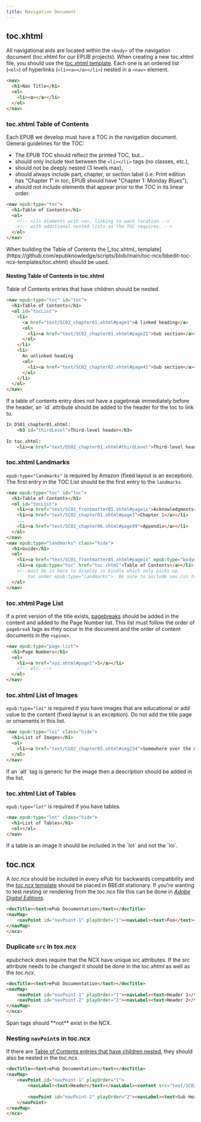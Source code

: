 ```yaml
---
title: Navigation Document
---
```

## toc.xhtml
All navigational aids are located within the `<body>` of the navigation document (toc.xhtml for our EPUB projects).
When creating a new toc.xhtml file, you should use the [toc.xhtml template](https://github.com/epubknowledge/bbedit-templates/blob/master/toc/toc.xhtml).
Each one is an ordered list (`<ol>`) of hyperlinks (`<li><a></a></li>`) nested in a `<nav>` element.
```html
<nav>
  <h1>Nav Title</h1>
  <ol>
    <li><a></a></li>
  </ol>
</nav>
```

### toc.xhtml Table of Contents
Each EPUB we develop must have a TOC in the navigation document.
General guidelines for the TOC:
* The EPUB TOC should reflect the printed TOC, but...
* should only include text between the `<li></li>` tags (no classes, etc.),
* should not be deeply nested (3 levels max),
* should always include part, chapter, or section label (i.e. Print edition has "Chapter 1" in toc, EPUB should have "Chapter 1: Monday Blues"),
* should not include elements that appear prior to the TOC in its linear order.
```html
<nav epub:type="toc">
  <h1>Table of Contents</h1>
  <ol>
    <!-- <li> elements with <a>, linking to each location -->
    <!-- with additional nested lists as the TOC requires. -->
  </ol>
</nav>
```
<aside class="notice">When building the Table of Contents the [_toc.xhtml_ template](https://github.com/epubknowledge/scripts/blob/main/toc-ncx/bbedit-toc-ncx-templates/toc.xhtml) should be used.</aside>

#### Nesting Table of Contents in toc.xhtml
Table of Contents entries that have children should be nested.
```html
<nav epub:type="toc" id="toc">
  <h1>Table of Contents</h1>
  <ol id="tocList">
    <li>
      <a href="text/SC02_chapter01.xhtml#page1">A linked heading</a>
      <ol>
        <li><a href="text/SC02_chapter01.xhtml#page21">Sub section</a></li>
      </ol>
    </li>
    <li>
      An unlinked heading
      <ol>
        <li><a href="text/SC02_chapter02.xhtml#page41">Sub section</a></li>
      </ol>
    </li>
  </ol>
</nav>
```
<aside class="notice">If a table of contents entry does not have a pagebreak immediately before the header, an `id` attribute should be added to the header for the toc to link to.</aside>

```html
In DS01_chapter01.xhtml:
	<h3 id="thirdLevel">Third-level header</h3>
	
In toc.xhtml:
	<li><a href="text/DS02_chapter01.xhtml#thirdLevel">Third-level header</a></li>
```

### toc.xhtml Landmarks
`epub:type="landmarks"` is required by Amazon (fixed layout is an exception). The first entry in the TOC List should be the first entry to the `landmarks`.
```html
<nav epub:type="toc" id="toc">
  <h1>Table of Contents</h1>
  <ol id="tocList">
    <li><a href="text/SC01_frontmatter05.xhtml#pageix">Acknowledgments</a></li>
    <li><a href="text/SC02_chapter01.xhtml#page1">Chapter 1</a></li>
    ...
    <li><a href="text/SC02_chapter06.xhtml#page99">Appendix</a></li>
  </ol>
</nav>
<nav epub:type="landmarks" class="hide">
  <h1>Guide</h1>
  <ol>
    <li><a href="text/SC01_frontmatter05.xhtml#pageix" epub:type="bodymatter">Acknowledgments</a></li>
    <li><a epub:type="toc" href="toc.xhtml">Table of Contents</a></li>
    <!--must be in here to display in kindle which only picks up
        toc under epub:type="landmarks">. Be sure to include nav.css to hide <ol> numbering. -->
  </ol>
</nav>
```

### toc.xhtml Page List
If a print version of the title exists, [pagebreaks](/code/structural_types.html#Page-Breaks) should be added in the content and added to the Page Number list.
This list must follow the order of `pagebreak` tags as they occur in the document and the order of content documents in the `<spine>`.
```html
<nav epub:type="page-list">
  <h1>Page Numbers</h1>
  <ol>
    <li><a href="xyz.xhtml#page1">1</a></li>
    <!-- etc. -->
  </ol>
</nav>
```

### toc.xhtml List of Images
`epub:type="loi"` is required if you have images that are educational or add value to the content (fixed layout is an exception).
Do not add the title page or ornaments in this list.
```html
<nav epub:type="loi" class="hide">
  <h1>List of Images</h1>
  <ol>
    <li><a href="text/CG02_chapter05.xhtml#img234">Somewhere over the moon</a></li>
  </ol>
</nav>
```
<aside class="notice">If an `alt` tag is generic for the image then a description should be added in the list.</aside>

### toc.xhtml List of Tables
`epub:type="lot"` is required if you have tables.
```html
<nav epub:type="lot" class="hide">
  <h1>List of Tables</h1>
  <ol></ol>
</nav>
```
<aside class="notice">If a table is an image it should be included in the `lot` and not the `loi`.</aside>

## toc.ncx
A _toc.ncx_ should be included in every ePub for backwards compatibility and the [*toc.ncx* template](https://github.com/epubknowledge/bbedit-templates/blob/master/ncx/toc.ncx) should be placed in BBEdit stationary. If you're wanting to test nesting or rendering from the _toc.ncx_ file this can be done in [_Adobe Digital Editions_](https://github.com/epubknowledge/scripts/tree/main/toc-ncx/adobe-digital-editions).
```html
<docTitle><text>ePub Documentation</text></docTitle>
<navMap>
	<navPoint id="navPoint-1" playOrder="1"><navLabel><text>Foo</text></navLabel><content src="text/SC02_chapter01.xhtml"/></navPoint>
</navMap>
</ncx>
```

### Duplicate `src` in tox.ncx
epubcheck does require that the NCX have unique src attributes.
If the src attribute needs to be changed it should be done in the *toc.xhtml* as well as the *toc.ncx*.
```html
<docTitle><text>ePub Documentation</text></docTitle>
<navMap>
	<navPoint id="navPoint-1" playOrder="1"><navLabel><text>Header 1</text></navLabel><content src="text/SC02_chapter01.xhtml#page1"/></navPoint>
	<navPoint id="navPoint-2" playOrder="2"><navLabel><text>Header 2</text></navLabel><content src="text/SC02_chapter01.xhtml#page25"/></navPoint>
</navMap>
</ncx>
```
<aside class="warning">Span tags should **not** exist in the NCX.</aside>

### Nesting `navPoint`s in toc.ncx
If there are [Table of Contents entries that have children nested](#Nesting-Table-of-Contents), they should also be nested in the toc.ncx.
```html
<docTitle><text>ePub Documentation</text></docTitle>
<navMap>
	<navPoint id="navPoint-1" playOrder="1">
		<navLabel><text>Header</text></navLabel><content src="text/SC02_chapter01.xhtml"/>
		
		<navPoint id="navPoint-2" playOrder="2"><navLabel><text>Sub Header</text></navLabel><content src="text/SC02_chapter01.xhtml#page25"/></navPoint>
	</navPoint>
</navMap>
</ncx>
```